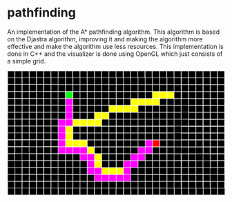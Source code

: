 # pathfinding
An implementation of the A* pathfinding algorithm. This algorithm is based on the Djastra algorithm, improving it and making the algorithm more effective and make the algorithm use less resources. This implementation is done in C++ and the visualizer is done using OpenGL which just consists of a simple grid.

![a-star-demo](https://raw.githubusercontent.com/sababot/pathfinding/master/images/pathfinding.png)
